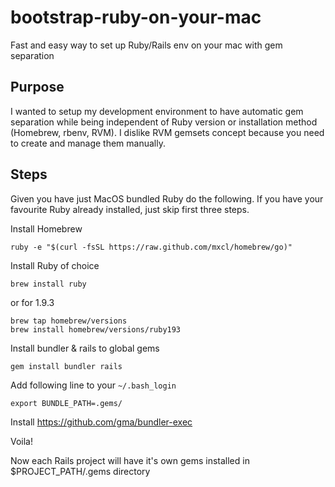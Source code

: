 bootstrap-ruby-on-your-mac
==========================

Fast and easy way to set up Ruby/Rails env on your mac with gem separation

Purpose
--------------------------
I wanted to setup my development environment to have automatic gem separation while being independent of Ruby version or installation method (Homebrew, rbenv, RVM).
I dislike RVM gemsets concept because you need to create and manage them manually.

Steps
--------------------------
Given you have just MacOS bundled Ruby do the following. If you have your favourite Ruby already installed, just skip first three steps.

Install Homebrew
```
ruby -e "$(curl -fsSL https://raw.github.com/mxcl/homebrew/go)"
```
Install Ruby of choice
```
brew install ruby
```  
or for 1.9.3
```
brew tap homebrew/versions
brew install homebrew/versions/ruby193
```
Install bundler & rails to global gems
```
gem install bundler rails
```
Add following line to your ```~/.bash_login```
```
export BUNDLE_PATH=.gems/
```
Install https://github.com/gma/bundler-exec

Voila!

Now each Rails project will have it's own gems installed in $PROJECT_PATH/.gems directory
